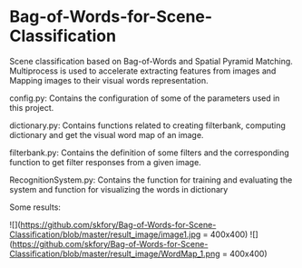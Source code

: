 # Bag-of-Words-for-Scene-Classification

Scene classification based on Bag-of-Words and Spatial Pyramid Matching. 
Multiprocess is used to accelerate extracting features from images and Mapping
images to their visual words representation.

config.py: Contains the configuration of some of the parameters used in this 
project.

dictionary.py: Contains functions related to creating filterbank, computing
dictionary and get the visual word map of an image.

filterbank.py: Contains the definition of some filters and the corresponding 
function to get filter responses from a given image.

RecognitionSystem.py: Contains the function for training and evaluating the system
and function for visualizing the words in dictionary

Some results:

![](https://github.com/skfory/Bag-of-Words-for-Scene-Classification/blob/master/result_image/image1.jpg = 400x400)
![](https://github.com/skfory/Bag-of-Words-for-Scene-Classification/blob/master/result_image/WordMap_1.png  = 400x400)


